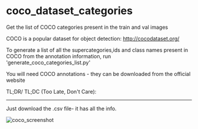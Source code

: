 # coco_dataset_categories
Get the list of COCO categories present in the train and val images

COCO is a popular dataset for object detection:
http://cocodataset.org/

To generate a list of all the supercategories,ids and class names present in COCO from the annotation information, run 'generate_coco_categories_list.py'

You will need COCO annotations - they can be downloaded from the official website

TL;DR/ TL;DC (Too Late, Don't Care):
***
Just download the .csv file- it has all the info. 

![coco_screenshot](https://user-images.githubusercontent.com/58288779/78464714-367bdc80-771f-11ea-949c-0ca7b8f2b133.png)
